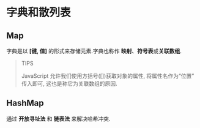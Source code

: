 # 字典和散列表

## Map

字典是以 **[键, 值]** 的形式来存储元素.字典也称作 **映射**、**符号表**或**关联数组**.

> TIPS
>
> JavaScript 允许我们使用方括号([])获取对象的属性, 将属性名作为“位置” 传入即可, 这也是称它为关联数组的原因.

## HashMap

通过 **开放寻址法** 和 **链表法** 来解决哈希冲突.
